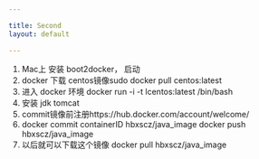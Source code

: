 ```yaml
---

title: Second
layout: default

---
```


1. Mac上 安装 boot2docker， 启动
2. docker 下载 centos镜像sudo docker pull centos:latest
3. 进入 docker 环境 docker run -i -t lcentos:latest /bin/bash  
4. 安装 jdk tomcat
5. commit镜像前注册https://hub.docker.com/account/welcome/ 
6. docker commit  containerID  hbxscz/java_image 
   docker push hbxscz/java_image
7. 以后就可以下载这个镜像 docker pull hbxscz/java_image
